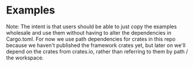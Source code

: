 # Examples

Note: The intent is that users should be able to just copy the examples wholesale and use them without having to alter the dependencies in Cargo.toml. For now we use path dependencies for crates in this repo because we haven't published the framework crates yet, but later on we'll depend on the crates from crates.io, rather than referring to them by path / the workspace.

